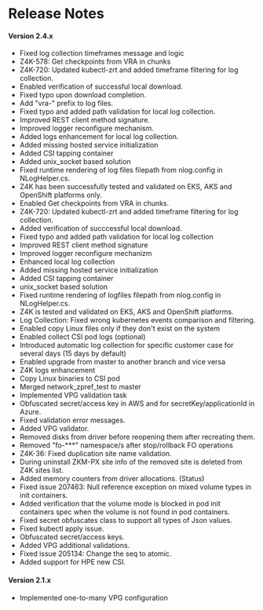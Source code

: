 # Release Notes

#### Version 2.4.x

- Fixed log collection timeframes message and logic
- Z4K-578: Get checkpoints from VRA in chunks
- Z4K-720: Updated kubectl-zrt and added timeframe filtering for log collection.
- Enabled verification of successful local download.  
- Fixed typo upon download completion.
- Add "vra-" prefix to log files.
- Fixed typo and added path validation for local log collection.
- Improved REST client method signature.
- Improved logger reconfigure mechanism.
- Added logs enhancement for local log collection.
- Added missing hosted service initialization
- Added CSI tapping container
- Added unix_socket based solution
- Fixed runtime rendering of log files filepath from nlog.config in NLogHelper.cs.
- Z4K has been successfully tested and validated on EKS, AKS and OpenShift platforms only.
- Enabled Get checkpoints from VRA in chunks.
- Z4K-720: Updated kubectl-zrt and added timeframe filtering for log collection.
- Added verification of succcessful local download.
- Fixed typo and added path validation for local log collection
- Improved REST client method signature
- Improved logger reconfigure mechanizm
- Enhanced local log collection
- Added missing hosted service initialization
- Added CSI tapping container
- unix_socket based solution
- Fixed runtime rendering of logfiles filepath from nlog.config in NLogHelper.cs.
- Z4K is tested and validated on EKS, AKS and OpenShift platforms.
- Log Collection: Fixed wrong kubernetes events comparison and filtering.
- Enabled copy Linux files only if they don't exist on the system
- Enabled collect CSI pod logs (optional)
- Introduced automatic log collection for specific customer case for several days (15 days by default)
- Enabled upgrade from master to another branch and vice versa
- Z4K logs enhancement
- Copy Linux binaries to CSI pod
- Merged network_zpref_test to master
- Implemented VPG validation task
- Obfuscated secret/access key in AWS and for secretKey/applicationId in Azure.
- Fixed validation error messages.
- Added VPG validator.
- Removed disks from driver before reopening them after recreating them.
- Removed "fo-***" namespace/s after stop/rollback FO operations
- Z4K-36: Fixed duplication site name validation.
- During uninstall ZKM-PX site info of the removed site is deleted from Z4K sites list.
- Added memory counters from driver allocations. (Status)
- Fixed issue 207463: Null reference exception on mixed volume types in init containers.
- Added verification that the volume mode is blocked in pod init containers spec when the volume is not found in pod containers.
- Fixed secret obfuscates class to support all types of Json values.
- Fixed kubectl apply issue.
- Obfuscated secret/access keys.
- Added VPG additional validations.
- Fixed issue 205134: Change the seq to atomic.
- Added support for HPE new CSI.

#### Version 2.1.x
- Implemented one-to-many VPG configuration
